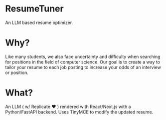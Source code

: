 # ResumeTuner
An LLM based resume optimizer.

# Why?

Like many students, we also face uncertainty and difficulty when searching for positions in the field of computer science. Our goal is to create a way to tailor your resume to each job posting to increase your odds of an interview or position. 

# What?
An LLM ( w/ Replicate ❤️ ) rendered with React/Next.js with a Python/FastAPI backend. Uses TinyMCE to modify the updated resume.
